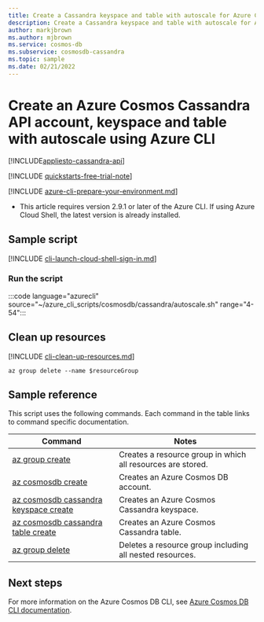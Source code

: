 ```yaml
---
title: Create a Cassandra keyspace and table with autoscale for Azure Cosmos DB
description: Create a Cassandra keyspace and table with autoscale for Azure Cosmos DB
author: markjbrown
ms.author: mjbrown
ms.service: cosmos-db
ms.subservice: cosmosdb-cassandra
ms.topic: sample
ms.date: 02/21/2022
---
```


# Create an Azure Cosmos Cassandra API account, keyspace and table with autoscale using Azure CLI

[!INCLUDE[appliesto-cassandra-api](../../../includes/appliesto-cassandra-api.md)]

[!INCLUDE [quickstarts-free-trial-note](../../../../../includes/quickstarts-free-trial-note.md)]

[!INCLUDE [azure-cli-prepare-your-environment.md](../../../../../includes/azure-cli-prepare-your-environment.md)]

- This article requires version 2.9.1 or later of the Azure CLI. If using Azure Cloud Shell, the latest version is already installed.

## Sample script

[!INCLUDE [cli-launch-cloud-shell-sign-in.md](../../../../../includes/cli-launch-cloud-shell-sign-in.md)]

### Run the script

:::code language="azurecli" source="~/azure_cli_scripts/cosmosdb/cassandra/autoscale.sh" range="4-54":::

## Clean up resources

[!INCLUDE [cli-clean-up-resources.md](../../../../../includes/cli-clean-up-resources.md)]

```azurecli
az group delete --name $resourceGroup
```

## Sample reference

This script uses the following commands. Each command in the table links to command specific documentation.

| Command | Notes |
|---|---|
| [az group create](/cli/azure/group#az_group_create) | Creates a resource group in which all resources are stored. |
| [az cosmosdb create](/cli/azure/cosmosdb#az_cosmosdb_create) | Creates an Azure Cosmos DB account. |
| [az cosmosdb cassandra keyspace create](/cli/azure/cosmosdb/cassandra/keyspace#az_cosmosdb_cassandra_keyspace_create) | Creates an Azure Cosmos Cassandra keyspace. |
| [az cosmosdb cassandra table create](/cli/azure/cosmosdb/cassandra/table#az_cosmosdb_cassandra_table_create) | Creates an Azure Cosmos Cassandra table. |
| [az group delete](/cli/azure/resource#az_resource_delete) | Deletes a resource group including all nested resources. |

## Next steps

For more information on the Azure Cosmos DB CLI, see [Azure Cosmos DB CLI documentation](/cli/azure/cosmosdb).


